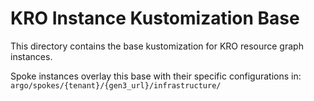 # KRO Instance Kustomization Base

This directory contains the base kustomization for KRO resource graph instances.

Spoke instances overlay this base with their specific configurations in:
`argo/spokes/{tenant}/{gen3_url}/infrastructure/`
